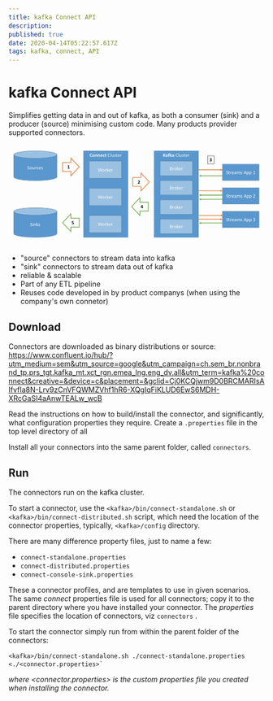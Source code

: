 ```yaml
---
title: kafka Connect API
description: 
published: true
date: 2020-04-14T05:22:57.617Z
tags: kafka, connect, API
---
```


# kafka Connect API
Simplifies getting data in and out of kafka, as both a consumer (sink) and a producer (source) minimising custom code. Many products provider supported connectors.

![kafka-connect.png](/uploads/kafka/kafka-connect.png)

* "source" connectors to stream data into kafka
* "sink" connectors to stream data out of kafka
* reliable & scalable
* Part of any ETL pipeline
* Reuses code developed in by product companys (when using the company's own connetor)

## Download
Connectors are downloaded as binary distributions or source:
https://www.confluent.io/hub/?utm_medium=sem&utm_source=google&utm_campaign=ch.sem_br.nonbrand_tp.prs_tgt.kafka_mt.xct_rgn.emea_lng.eng_dv.all&utm_term=kafka%20connect&creative=&device=c&placement=&gclid=Cj0KCQjwm9D0BRCMARIsAIfvfIa8N-Lrv9zCnVFQWMZVhf1hR6-XQgIqFiKLUD6EwS6MDH-XRcGaSI4aAnwTEALw_wcB

Read the instructions on how to build/install the connector, and significantly, what configuration properties they require. Create a `.properties` file in the top level directory of all 

Install all your connectors into the same parent folder, called `connectors`.

## Run
The connectors run on the kafka cluster.

To start a connector, use the `<kafka>/bin/connect-standalone.sh` or `<kafka>/bin/connect-distributed.sh` script, which need the location of the connector properties, typically, `<kafka>/config` directory.

There are many difference property files, just to name a few:
* `connect-standalone.properties`
* `connect-distributed.properties`
* `connect-console-sink.properties`

These a connector profiles, and are templates to use in given scenarios. The same _connect_ properties file is used for all connectors; copy it to the parent directory where you have installed your connector. The _properties_ file specifies the location of connectors, viz `connectors` .

To start the connector simply run from within the parent folder of the connectors:
```
<kafka>/bin/connect-standalone.sh ./connect-standalone.properties <./<connector.properties>`
```

_where <connector.properties> is the custom properties file you created when installing the connector._


